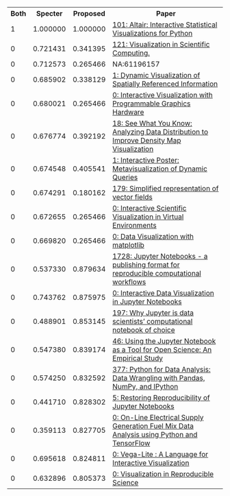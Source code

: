 <html><table><tr>
<th>Both</th>
<th>Specter</th>
<th>Proposed</th>
<th>Paper</th>
</tr>
<tr>
<td>1</td>
<td>1.000000</td>
<td>1.000000</td>
<td><a href="https://www.semanticscholar.org/paper/ae73a9f746ff4cec129a3bbe29e5586099274970">101: Altair: Interactive Statistical Visualizations for Python</a></td>
</tr>
<tr>
<td>0</td>
<td>0.721431</td>
<td>0.341395</td>
<td><a href="https://www.semanticscholar.org/paper/bbe878c69ed52769308967e81ef2fcd0a3aa38ac">121: Visualization in Scientific Computing.</a></td>
</tr>
<tr>
<td>0</td>
<td>0.712573</td>
<td>0.265466</td>
<td>NA:61196157</td>
</tr>
<tr>
<td>0</td>
<td>0.685902</td>
<td>0.338129</td>
<td><a href="https://www.semanticscholar.org/paper/b13678e4fc4d74475eca73dee0f98732035dda38">1: Dynamic Visualization of Spatially Referenced Information</a></td>
</tr>
<tr>
<td>0</td>
<td>0.680021</td>
<td>0.265466</td>
<td><a href="https://www.semanticscholar.org/paper/6781327e524c8dec8396374ead5192770a6b46e3">0: Interactive Visualization with Programmable Graphics Hardware</a></td>
</tr>
<tr>
<td>0</td>
<td>0.676774</td>
<td>0.392192</td>
<td><a href="https://www.semanticscholar.org/paper/bab47db3e8f549e8ba1cc207c41701be425e4709">18: See What You Know: Analyzing Data Distribution to Improve Density Map Visualization</a></td>
</tr>
<tr>
<td>0</td>
<td>0.674548</td>
<td>0.405541</td>
<td><a href="https://www.semanticscholar.org/paper/721ac30203ed5814f4a4dd7f1a2c72767e5d7d7b">1: Interactive Poster: Metavisualization of Dynamic Queries</a></td>
</tr>
<tr>
<td>0</td>
<td>0.674291</td>
<td>0.180162</td>
<td><a href="https://www.semanticscholar.org/paper/3b3a1a45fc946c0fbadf598b4912e233cacfa851">179: Simplified representation of vector fields</a></td>
</tr>
<tr>
<td>0</td>
<td>0.672655</td>
<td>0.265466</td>
<td><a href="https://www.semanticscholar.org/paper/61c0859401b9200494d144768947901332409c3a">0: Interactive Scientific Visualization in Virtual Environments</a></td>
</tr>
<tr>
<td>0</td>
<td>0.669820</td>
<td>0.265466</td>
<td><a href="https://www.semanticscholar.org/paper/26c39ce78aefddc1bb1bea91089a76d18b12e66c">0: Data Visualization with matplotlib</a></td>
</tr>
<tr>
<td>0</td>
<td>0.537330</td>
<td>0.879634</td>
<td><a href="https://www.semanticscholar.org/paper/e47868841d87efe261451a43b00d6c81cf7fb7a3">1728: Jupyter Notebooks - a publishing format for reproducible computational workflows</a></td>
</tr>
<tr>
<td>0</td>
<td>0.743762</td>
<td>0.875975</td>
<td><a href="https://www.semanticscholar.org/paper/614733f3e799b2b0c4701d2e5c58c89dfd5f7a7d">0: Interactive Data Visualization in Jupyter Notebooks</a></td>
</tr>
<tr>
<td>0</td>
<td>0.488901</td>
<td>0.853145</td>
<td><a href="https://www.semanticscholar.org/paper/874f90ef1dd98b284440c923c38ae896070fdf08">197: Why Jupyter is data scientists’ computational notebook of choice</a></td>
</tr>
<tr>
<td>0</td>
<td>0.547380</td>
<td>0.839174</td>
<td><a href="https://www.semanticscholar.org/paper/4366fe3a3f083a4d56ace80b321ce064faf48686">46: Using the Jupyter Notebook as a Tool for Open Science: An Empirical Study</a></td>
</tr>
<tr>
<td>0</td>
<td>0.574250</td>
<td>0.832592</td>
<td><a href="https://www.semanticscholar.org/paper/fb7538d8c38a197146a9bafbf4fecc1f94498f5c">377: Python for Data Analysis: Data Wrangling with Pandas, NumPy, and IPython</a></td>
</tr>
<tr>
<td>0</td>
<td>0.441710</td>
<td>0.828302</td>
<td><a href="https://www.semanticscholar.org/paper/883f308fe0576698def235c1177d78e3ccd0e704">5: Restoring Reproducibility of Jupyter Notebooks</a></td>
</tr>
<tr>
<td>0</td>
<td>0.359113</td>
<td>0.827705</td>
<td><a href="https://www.semanticscholar.org/paper/53f8e60c1a2268f1082d9da15dd017adb145a498">0: On-Line Electrical Supply Generation Fuel Mix Data Analysis using Python and TensorFlow</a></td>
</tr>
<tr>
<td>0</td>
<td>0.695618</td>
<td>0.824811</td>
<td><a href="https://www.semanticscholar.org/paper/95cec9691de7b1081467af2d06068ef825b6ec4b">0: Vega-Lite : A Language for Interactive Visualization</a></td>
</tr>
<tr>
<td>0</td>
<td>0.632896</td>
<td>0.805373</td>
<td><a href="https://www.semanticscholar.org/paper/02af22dcd02c7cd6eda7d83509e42662ccee558e">0: Visualization in Reproducible Science</a></td>
</tr>
</table></html>
